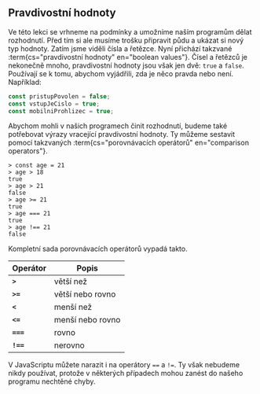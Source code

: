## Pravdivostní hodnoty

Ve této lekci se vrhneme na podmínky a umožníme naším programům dělat rozhodnutí. Před tím si ale musíme trošku připravit půdu a ukázat si nový typ hodnoty. Zatím jsme viděli čísla a řetězce. Nyní přichází takzvané :term{cs="pravdivostní hodnoty" en="boolean values"}. Čísel a řetězců je nekonečně mnoho, pravdivostní hodnoty jsou však jen dvě: `true` a `false`. Používají se k tomu, abychom vyjádřili, zda je něco pravda nebo není. Například:

```js
const pristupPovolen = false;
const vstupJeCislo = true;
const mobilniProhlizec = true;
```

Abychom mohli v našich programech činit rozhodnutí, budeme také potřebovat výrazy vracející pravdivostní hodnoty. Ty můžeme sestavit pomocí takzvaných :term{cs="porovnávacích operátorů" en="comparison operators"}.

```jscon
> const age = 21
> age > 18
true
> age > 21
false
> age >= 21
true
> age === 21
true
> age !== 21
false
```

Kompletní sada porovnávacích operátorů vypadá takto.

| Operátor  | Popis            |
| --------- | ---------------- |
| **`>`**   | větší než        |
| **`>=`**  | větší nebo rovno |
| **`<`**   | menší než        |
| **`<=`**  | menší nebo rovno |
| **`===`** | rovno            |
| **`!==`** | nerovno          |

V JavaScriptu můžete narazit i na operátory `==` a `!=`. Ty však nebudeme nikdy používat, protože v některých případech mohou zanést do našeho programu nechtěné chyby.
